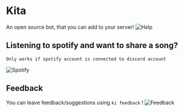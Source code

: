 # Kita
An open source bot, that you can add to your server!
![Help](https://i.gyazo.com/9b39319a0d2625025d1de7013e077161.gif)

## Listening to spotify and want to share a song?
``Only works if spotify account is connected to discord account``

![Spotify](https://i.gyazo.com/9afc09b761f3c73d854b85fe4958eff2.png)

## Feedback
You can leave feedback/suggestions using ``ki feedback`` !
![Feedback](https://i.gyazo.com/c7781ecb40361cfd0583f88b7da63eed.png)
